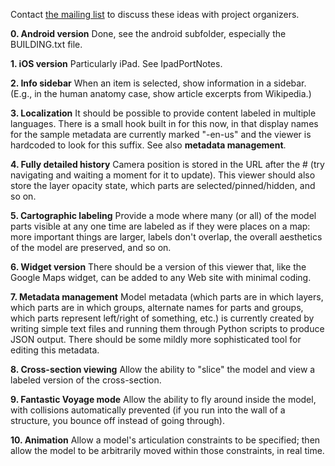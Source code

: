 Contact [the mailing list](http://groups.google.com/group/open-3d-viewer-discuss) to discuss these ideas with project organizers.

**0. Android version**
Done, see the android subfolder, especially the BUILDING.txt file.

**1. iOS version**
Particularly iPad. See IpadPortNotes.

**2. Info sidebar**
When an item is selected, show information in a sidebar. (E.g., in the human anatomy case, show article excerpts from Wikipedia.)

**3. Localization**
It should be possible to provide content labeled in multiple languages. There is a small hook built in for this now, in that display names for the sample metadata are currently marked "-en-us" and the viewer is hardcoded to look for this suffix. See also **metadata management**.

**4. Fully detailed history**
Camera position is stored in the URL after the # (try navigating and waiting a moment for it to update). This viewer should also store the layer opacity state, which parts are selected/pinned/hidden, and so on.

**5. Cartographic labeling**
Provide a mode where many (or all) of the model parts visible at any one time are labeled as if they were places on a map: more important things are larger, labels don't overlap, the overall aesthetics of the model are preserved, and so on.

**6. Widget version**
There should be a version of this viewer that, like the Google Maps widget, can be added to any Web site with minimal coding.

**7. Metadata management**
Model metadata (which parts are in which layers, which parts are in which groups, alternate names for parts and groups, which parts represent left/right of something, etc.) is currently created by writing simple text files and running them through Python scripts to produce JSON output. There should be some mildly more sophisticated tool for editing this metadata.

**8. Cross-section viewing**
Allow the ability to "slice" the model and view a labeled version of the cross-section.

**9. Fantastic Voyage mode**
Allow the ability to fly around inside the model, with collisions automatically prevented (if you run into the wall of a structure, you bounce off instead of going through).

**10. Animation**
Allow a model's articulation constraints to be specified; then allow the model to be arbitrarily moved within those constraints, in real time.